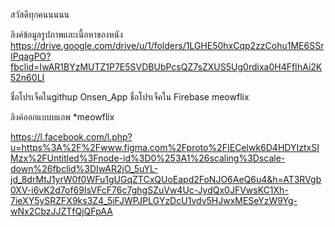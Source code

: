 สวัสดีทุกคนนนนน

ลิงค์ข้อมูลรูปภาพและเนื้อหาของหนัง
https://drive.google.com/drive/u/1/folders/1LGHE50hxCqp2zzCohu1ME6SSrIPqagPO?fbclid=IwAR1BYzMUTZ1P7E5SVDBUbPcsQZ7sZXUS5Ug0rdixa0H4FfIhAi2K52n60LI


ชื่อโปรเจ็คในgithup
Onsen_App
ชื่อโปรเจ็คใน Firebase
meowflix

ลิงค์ออกแบบบแอพ *meowflix

https://l.facebook.com/l.php?u=https%3A%2F%2Fwww.figma.com%2Fproto%2FIECelwk6D4HDYIztxSIMzx%2FUntitled%3Fnode-id%3D0%253A1%26scaling%3Dscale-down%26fbclid%3DIwAR2jO_5uYL-jd_8drMtJ1yrW0f0WFu1gUGqZTCxQUoEapd2FoNJO6AeQ6u4&h=AT3RVgb0XV-i6vK2d7of69IsVFcF76c7ghgSZuVw4Uc-JydQx0JFVwsKC1Xh-7ieXY5ySRZFX9ks3Z4_5iFJWPJPLGYzDcU1vdv5HJwxMESeYzW9Yg-wNx2CbzJJZTfQjQFpAA
